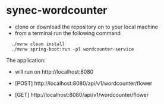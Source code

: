 # synec-wordcounter

- clone or download the repository on to your local machine
- from a terminal run the following command
```
  ./mvnw clean install
  ./mvnw spring-boot:run -pl wordcounter-service 
```
The application:
- will run on http://localhost:8080

- [POST] http://localhost:8080/api/v1/wordcounter/flower
- [GET] http://localhost:8080/api/v1/wordcounter/flower

